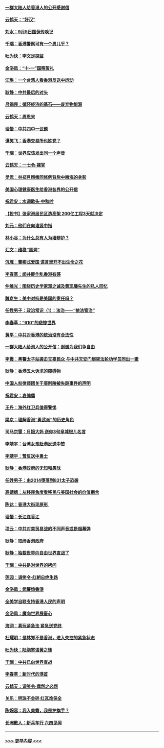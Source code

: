 #### [一群大陆人给香港人的公开感谢信](../pages/nsc993/n11514797.md?t=09120044) 
#### [云鹤天：“好汉”](../pages/nsc993/n11513536.md?t=09120044) 
#### [刘水：9月5日国保传唤记](../pages/nsc993/n11513460.md?t=09120044) 
#### [千瑞：香港警察可有一个男儿乎？](../pages/nsc993/n11513109.md?t=09120044) 
#### [吐为快：李文足探监](../pages/nsc993/n11509622.md?t=09120044) 
#### [金浴凤：“十‧一”国殇贺礼](../pages/nsc993/n11509593.md?t=09120044) 
#### [江琳：一个台湾人看香港反送中运动](../pages/nsc993/n11509211.md?t=09120044) 
#### [耿静：中共最后的对头](../pages/nsc993/n11508308.md?t=09120044) 
#### [吕锡民：循环经济的基石——废弃物能源](../pages/nsc993/n11508212.md?t=09120044) 
#### [云鹤天：周恩来](../pages/nsc993/n11508055.md?t=09120044) 
#### [理悟：中共四中一议题](../pages/nsc993/n11507782.md?t=09120044) 
#### [谭笑飞：香港交易所也姓党？](../pages/nsc993/n11507753.md?t=09120044) 
#### [千瑞：世界应该发出同一个声音](../pages/nsc993/n11507290.md?t=09120044) 
#### [云鹤天：一七令‧裸官](../pages/nsc993/n11507177.md?t=09120044) 
#### [吴侃：林郑月娥撤回修例背后中南海的身影](../pages/nsc993/n11506876.md?t=09120044) 
#### [美国心理健康医生给香港各界的公开信](../pages/nsc993/n11506809.md?t=09120044) 
#### [祝君安：水调歌头‧中秋吟](../pages/nsc993/n11506758.md?t=09120044) 
#### [【投书】张家港居民区造高架 200亿工程3天就决定](../pages/nsc993/n11506682.md?t=09120044) 
#### [刘元：他们在向谁竖中指](../pages/nsc993/n11505384.md?t=09120044) 
#### [林小谷：为什么总有人为墙辩护？](../pages/nsc993/n11505226.md?t=09120044) 
#### [汇文：维稳“黑洞”](../pages/nsc993/n11504347.md?t=09120044) 
#### [沉雁：董卿式爱国 谎言里开不出生命之花](../pages/nsc993/n11503215.md?t=09120044) 
#### [李春草：闻共匪作乱香港有感](../pages/nsc993/n11503072.md?t=09120044) 
#### [仲维光：围绕历史学家邓之诚及黄现璠先生的私人回忆](../pages/nsc993/n11501330.md?t=09120044) 
#### [魏京生：美中对抗是美国的责任吗？](../pages/nsc993/n11500723.md?t=09120044) 
#### [任性男子：政治常识（1）：法治——“依法管治”](../pages/nsc993/n11500791.md?t=09120044) 
#### [李春草：“610”的悲惨世界](../pages/nsc993/n11501141.md?t=09120044) 
#### [黄平：中共对香港的统治没有合法性](../pages/nsc993/n11499473.md?t=09120044) 
#### [一群大陆人给港人的公开信：谢谢为我们争自由](../pages/nsc993/n11500402.md?t=09120044) 
#### [李霞：黑警太子站袭击无辜民众 与中共天安门绑架法轮功学员同出一辙](../pages/nsc993/n11499805.md?t=09120044) 
#### [耿静：香港五大诉求的障碍物](../pages/nsc993/n11497578.md?t=09120044) 
#### [中国人权律师团关于唐荆陵被失踪事件的声明](../pages/nsc993/n11500014.md?t=09120044) 
#### [祝君安：哀傀儡](../pages/nsc993/n11499776.md?t=09120044) 
#### [王丹：海外红卫兵值得警惕](../pages/nsc993/n11498138.md?t=09120044) 
#### [梁京：理解香港“勇武派”的历史角色](../pages/nsc993/n11498006.md?t=09120044) 
#### [司马京雷：月娥大妈  送你3句皇城根儿名言](../pages/nsc993/n11497885.md?t=09120044) 
#### [李靖宇：台湾女孩赴港反送中赞](../pages/nsc993/n11497721.md?t=09120044) 
#### [李靖宇：赞反送中勇士](../pages/nsc993/n11497452.md?t=09120044) 
#### [耿静：香港政府的无知和愚昧](../pages/nsc993/n11494238.md?t=09120044) 
#### [任姓男子：由2014堕落到831太子恐袭](../pages/nsc993/n11496683.md?t=09120044) 
#### [高婧婧：从移民角度看移民与美国社会的价值磨合](../pages/nsc993/n11495757.md?t=09120044) 
#### [陈达：香港大街现原形 ](../pages/nsc993/n11495441.md?t=09120044) 
#### [理悟：长江连香江](../pages/nsc993/n11495377.md?t=09120044) 
#### [项云：中共对美贸易战的不同声音或是烟幕弹](../pages/nsc993/n11494929.md?t=09120044) 
#### [耿静：取缔香港政府](../pages/nsc993/n11494218.md?t=09120044) 
#### [耿静：独裁世界向自由世界宣战了](../pages/nsc993/n11494190.md?t=09120044) 
#### [千瑞：中共是对世界的拷问](../pages/nsc993/n11493021.md?t=09120044) 
#### [莲园：调笑令‧红朝自绝生路](../pages/nsc993/n11493011.md?t=09120044) 
#### [金浴凤：武警惊香港](../pages/nsc993/n11492994.md?t=09120044) 
#### [全美学自联支持香港人民的声明](../pages/nsc993/n11492630.md?t=09120044) 
#### [金浴凤：魔向世界展畜心](../pages/nsc993/n11492599.md?t=09120044) 
#### [海网：真玩紧急法 紧急送党终 ](../pages/nsc993/n11492535.md?t=09120044) 
#### [杜耀明：是林郑不是香港，进入失控的紧急状态](../pages/nsc993/n11491420.md?t=09120044) 
#### [吐为快：陆胞寄语黄之锋](../pages/nsc993/n11491117.md?t=09120044) 
#### [千瑞：中共已向世界宣战](../pages/nsc993/n11490123.md?t=09120044) 
#### [李春草：新时代的港首](../pages/nsc993/n11489864.md?t=09120044) 
#### [云鹤天：调笑令·偶然之必然](../pages/nsc993/n11489701.md?t=09120044) 
#### [关乐：明珠不会碎 红瓦难保全](../pages/nsc993/n11489647.md?t=09120044) 
#### [陈婉容：我入美籍，我是护旗手？](../pages/nsc993/n11487908.md?t=09120044) 
#### [长洲散人：新兵车行 六四见闻](../pages/nsc993/n11487729.md?t=09120044) 

----
#### [ >>> 更早内容 <<< ](../indexes/nsc993-earlier.md)
